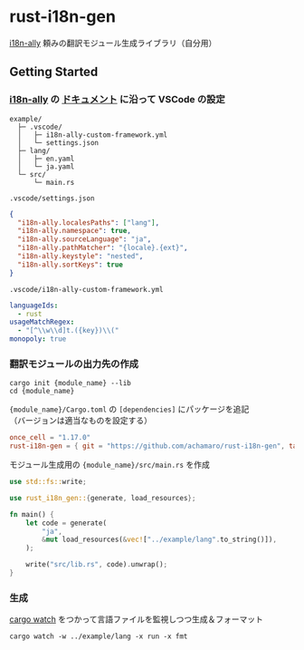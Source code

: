 # rust-i18n-gen

[link-i18n-ally]: https://marketplace.visualstudio.com/items?itemName=lokalise.i18n-ally
[link-i18n-ally-config]: https://github.com/lokalise/i18n-ally/wiki/Configurations
[link-cargo-watch]: https://github.com/watchexec/cargo-watch

[i18n-ally][link-i18n-ally] 頼みの翻訳モジュール生成ライブラリ（自分用）

## Getting Started

### [i18n-ally][link-i18n-ally] の [ドキュメント][link-i18n-ally-config] に沿って VSCode の設定

```
example/
  ├─ .vscode/
  │   ├─ i18n-ally-custom-framework.yml
  │   └─ settings.json
  ├─ lang/
  │   ├─ en.yaml
  │   └─ ja.yaml
  └─ src/
      └─ main.rs
```

`.vscode/settings.json`

```json:.vscode/settings.json
{
  "i18n-ally.localesPaths": ["lang"],
  "i18n-ally.namespace": true,
  "i18n-ally.sourceLanguage": "ja",
  "i18n-ally.pathMatcher": "{locale}.{ext}",
  "i18n-ally.keystyle": "nested",
  "i18n-ally.sortKeys": true
}
```

`.vscode/i18n-ally-custom-framework.yml`

```yaml:.vscode/i18n-ally-custom-framework.yml
languageIds:
  - rust
usageMatchRegex:
  - "[^\\w\\d]t.({key})\\("
monopoly: true
```

### 翻訳モジュールの出力先の作成

```
cargo init {module_name} --lib
cd {module_name}
```

`{module_name}/Cargo.toml` の `[dependencies]` にパッケージを追記  
（バージョンは適当なものを設定する）

```toml:{module_name}/Cargo.toml
once_cell = "1.17.0"
rust-i18n-gen = { git = "https://github.com/achamaro/rust-i18n-gen", tag = "v0.1.0" }
```

モジュール生成用の `{module_name}/src/main.rs` を作成

```rust:{module_name}/src/main.rs
use std::fs::write;

use rust_i18n_gen::{generate, load_resources};

fn main() {
    let code = generate(
        "ja",
        &mut load_resources(&vec!["../example/lang".to_string()]),
    );

    write("src/lib.rs", code).unwrap();
}
```

### 生成

[cargo watch][link-cargo-watch] をつかって言語ファイルを監視しつつ生成＆フォーマット

```
cargo watch -w ../example/lang -x run -x fmt
```

